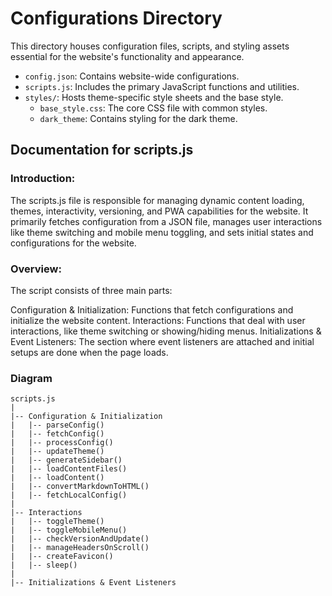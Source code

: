 # Configurations Directory

This directory houses configuration files, scripts, and styling assets essential for the website's functionality and appearance.

- `config.json`: Contains website-wide configurations.
- `scripts.js`: Includes the primary JavaScript functions and utilities.
- `styles/`: Hosts theme-specific style sheets and the base style.
    - `base_style.css`: The core CSS file with common styles.
    - `dark_theme`: Contains styling for the dark theme.
    


## Documentation for scripts.js

### Introduction:

The scripts.js file is responsible for managing dynamic content loading, themes, interactivity, versioning, and PWA capabilities for the website. It primarily fetches configuration from a JSON file, manages user interactions like theme switching and mobile menu toggling, and sets initial states and configurations for the website.

###  Overview:
The script consists of three main parts:

Configuration & Initialization: Functions that fetch configurations and initialize the website content.
Interactions: Functions that deal with user interactions, like theme switching or showing/hiding menus.
Initializations & Event Listeners: The section where event listeners are attached and initial setups are done when the page loads.


### Diagram 

```
scripts.js
|
|-- Configuration & Initialization
|   |-- parseConfig()
|   |-- fetchConfig()
|   |-- processConfig()
|   |-- updateTheme()
|   |-- generateSidebar()
|   |-- loadContentFiles()
|   |-- loadContent()
|   |-- convertMarkdownToHTML()
|   |-- fetchLocalConfig()
|
|-- Interactions
|   |-- toggleTheme()
|   |-- toggleMobileMenu()
|   |-- checkVersionAndUpdate()
|   |-- manageHeadersOnScroll()
|   |-- createFavicon()
|   |-- sleep()
|
|-- Initializations & Event Listeners
```
